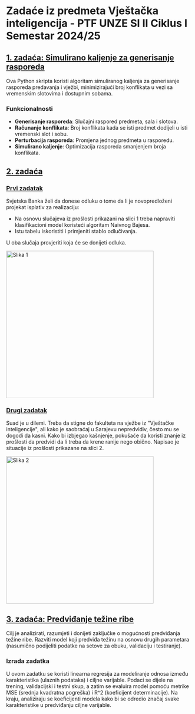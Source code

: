 # Zadaće iz predmeta Vještačka inteligencija - PTF UNZE SI II Ciklus I Semestar 2024/25

## [1. zadaća: Simulirano kaljenje za generisanje rasporeda](https://github.com/ajla-brdarevic/zadace-iz-vjestcke-inteligencije/tree/main/1.%20zadaća)

Ova Python skripta koristi algoritam simuliranog kaljenja za generisanje rasporeda predavanja i vježbi, minimizirajući broj konflikata u vezi sa vremenskim slotovima i dostupnim sobama.

### Funkcionalnosti

- **Generisanje rasporeda**: Slučajni raspored predmeta, sala i slotova.
- **Računanje konflikata**: Broj konflikata kada se isti predmet dodijeli u isti vremenski slot i sobu.
- **Perturbacija rasporeda**: Promjena jednog predmeta u rasporedu.
- **Simulirano kaljenje**: Optimizacija rasporeda smanjenjem broja konflikata.

## [2. zadaća](https://github.com/ajla-brdarevic/zadace-iz-vjestcke-inteligencije/tree/main/2.%20zadaća)
### [Prvi zadatak](https://github.com/ajla-brdarevic/zadace-iz-vjestcke-inteligencije/blob/main/2.%20zadaća/zadatak_1.ipynb)
Svjetska Banka želi da donese odluku o tome da li je novopredloženi projekat isplativ za realizaciju:
- Na osnovu slučajeva iz prošlosti prikazani na slici 1 treba napraviti klasifikacioni model koristeći algoritam Naivnog Bajesa.
- Istu tabelu iskoristiti i primjeniti stablo odlučivanja.
  
U oba slučaja provjeriti koja će se donijeti odluka.

<img src="https://github.com/ajla-brdarevic/zadace-iz-vjestcke-inteligencije/blob/main/2.%20zadaća/slika1.png" alt="Slika 1" width="400">

### [Drugi zadatak](https://github.com/ajla-brdarevic/zadace-iz-vjestcke-inteligencije/blob/main/2.%20zadaća/zadatak_2.ipynb)
Suad je u dilemi. Treba da stigne do fakulteta na vježbe iz "Vještačke inteligencije", ali kako je saobraćaj u Sarajevu nepredvidiv, često mu se dogodi da kasni. Kako bi izbjegao kašnjenje, pokušaće da koristi znanje iz prošlosti da predvidi da li treba da krene ranije nego obično. Napisao je situacije iz prošlosti prikazane na slici 2.

<img src="https://github.com/ajla-brdarevic/zadace-iz-vjestcke-inteligencije/blob/main/2.%20zadaća/slika2.png" alt="Slika 2" width="400">

## [3. zadaća: Predviđanje težine ribe](https://github.com/ajla-brdarevic/zadace-iz-vjestcke-inteligencije/tree/main/3.%20zadaća)

Cilj je analizirati, razumjeti i donijeti zaključke o mogućnosti predviđanja težine ribe. Razviti model koji predviđa težinu na osnovu drugih parametara (nasumično podijeliti podatke na setove za obuku, validaciju i testiranje).

### Izrada zadatka

U ovom zadatku se koristi linearna regresija za modeliranje odnosa između karakteristika (ulaznih podataka) i ciljne varijable. Podaci se dijele na trening, validacijski i testni skup, a zatim se evaluira model pomoću metrike MSE (srednja kvadratna pogreška) i R^2 (koeficijent determinacije). Na kraju, analiziraju se koeficijenti modela kako bi se odredio značaj svake karakteristike u predviđanju ciljne varijable.
